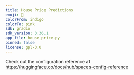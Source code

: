 ```yaml
---
title: House Price Predictions
emoji: 🚀
colorFrom: indigo
colorTo: pink
sdk: gradio
sdk_version: 3.36.1
app_file: house_price.py
pinned: false
license: gpl-3.0
---
```


Check out the configuration reference at https://huggingface.co/docs/hub/spaces-config-reference
